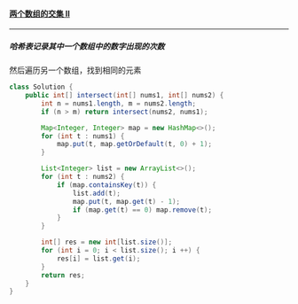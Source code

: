 #### <a href="https://leetcode.cn/problems/intersection-of-two-arrays-ii/">两个数组的交集 II</a>

-------------

##### 哈希表记录其中一个数组中的数字出现的次数

然后遍历另一个数组，找到相同的元素

```java
class Solution {
    public int[] intersect(int[] nums1, int[] nums2) {
        int n = nums1.length, m = nums2.length;
        if (n > m) return intersect(nums2, nums1);

        Map<Integer, Integer> map = new HashMap<>();
        for (int t : nums1) {
            map.put(t, map.getOrDefault(t, 0) + 1);
        }

        List<Integer> list = new ArrayList<>();
        for (int t : nums2) {
            if (map.containsKey(t)) {
                list.add(t);
                map.put(t, map.get(t) - 1);
                if (map.get(t) == 0) map.remove(t);
            }
        }

        int[] res = new int[list.size()];
        for (int i = 0; i < list.size(); i ++) {
            res[i] = list.get(i);
        }
        return res;
    }
}
```

